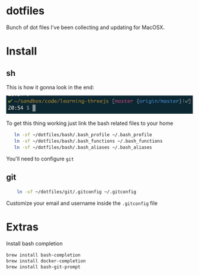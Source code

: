 # dotfiles

Bunch of dot files I've been collecting and updating for MacOSX.

# Install

## sh

This is how it gonna look in the end:

![bash](bash/bash.png?raw=true)

To get this thing working just link the bash related files to your home
```sh
   ln -sf ~/dotfiles/bash/.bash_profile ~/.bash_profile
   ln -sf ~/dotfiles/bash/.bash_functions ~/.bash_functions
   ln -sf ~/dotfiles/bash/.bash_aliases ~/.bash_aliases
```

You'll need to configure `git`

## git

```sh
	ln -sf ~/dotfiles/git/.gitconfig ~/.gitconfig
```

Customize your email and username inside the `.gitconfig` file

# Extras

Install bash completion

	brew install bash-completion
	brew install docker-completion
	brew install bash-git-prompt
